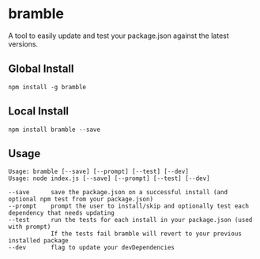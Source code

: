 bramble
=========

A tool to easily update and test your package.json against the latest versions.

## Global Install
```
npm install -g bramble
```

## Local Install
```
npm install bramble --save
```

## Usage

```
Usage: bramble [--save] [--prompt] [--test] [--dev]
Usage: node index.js [--save] [--prompt] [--test] [--dev]

--save      save the package.json on a successful install (and optional npm test from your package.json)
--prompt    prompt the user to install/skip and optionally test each dependency that needs updating
--test      run the tests for each install in your package.json (used with prompt)
            If the tests fail bramble will revert to your previous installed package
--dev       flag to update your devDependencies
```